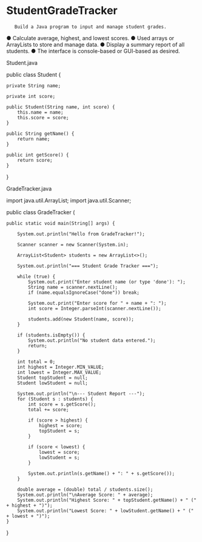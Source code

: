 # StudentGradeTracker
       Build a Java program to input and manage student grades.
● Calculate average, highest, and lowest scores.
● Used arrays or ArrayLists to store and manage data.
● Display a summary report of all students.
● The interface is console-based or GUI-based as desired.


Student.java

public class Student {
   
    private String name;
   
    private int score;

    public Student(String name, int score) {
        this.name = name;
        this.score = score;
    }

    public String getName() {
        return name;
    }

    public int getScore() {
        return score;
    }
}


GradeTracker.java

import java.util.ArrayList;
import java.util.Scanner;

public class GradeTracker  (
   
    public static void main(String[] args) {
        
        System.out.println("Hello from GradeTracker!");
      
        Scanner scanner = new Scanner(System.in);
        
        ArrayList<Student> students = new ArrayList<>();
        
        System.out.println("=== Student Grade Tracker ===");

        while (true) {
            System.out.print("Enter student name (or type 'done'): ");
            String name = scanner.nextLine();
            if (name.equalsIgnoreCase("done")) break;

            System.out.print("Enter score for " + name + ": ");
            int score = Integer.parseInt(scanner.nextLine());

            students.add(new Student(name, score));
        }

        if (students.isEmpty()) {
            System.out.println("No student data entered.");
            return;
        }

        int total = 0;
        int highest = Integer.MIN_VALUE;
        int lowest = Integer.MAX_VALUE;
        Student topStudent = null;
        Student lowStudent = null;

        System.out.println("\n--- Student Report ---");
        for (Student s : students) {
            int score = s.getScore();
            total += score;

            if (score > highest) {
                highest = score;
                topStudent = s;
            }

            if (score < lowest) {
                lowest = score;
                lowStudent = s;
            }

            System.out.println(s.getName() + ": " + s.getScore());
        }

        double average = (double) total / students.size();
        System.out.println("\nAverage Score: " + average);
        System.out.println("Highest Score: " + topStudent.getName() + " (" + highest + ")");
        System.out.println("Lowest Score: " + lowStudent.getName() + " (" + lowest + ")");
    }
}

